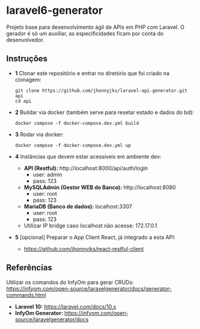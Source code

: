 # laravel6-generator

Projeto base para desenvolvimento ágil de APIs em PHP com Laravel. O gerador é só um auxiliar, as especificidades ficam por conta do desenvolvedor.

## Instruções

- **1** Clonar este repositório e entrar no diretório que foi criado na clonagem:

  ```
  git clone https://github.com/jhonnyjks/laravel-api-generator.git api
  cd api
  ```
- **2** Buildar via docker (também serve para resetar estado e dados do bd):

  ```
  docker compose -f docker-compose.dev.yml build
  ```
- **3** Rodar via docker:

  ```
  docker compose -f docker-compose.dev.yml up
  ```
- **4** Instâncias que devem estar acessíveis em ambiente dev:

  - **API (Restful):** http://localhost:8000/api/auth/login
    - user: admin
    - pass: 123
  - **MySQLAdmin (Gestor WEB do Banco):** http://localhost:8080
    - user: root
    - pass: 123
  - **MariaDB (Banco de dados):** localhost:3307
    - user: root
    - pass: 123
  - Utilizar IP bridge caso localhost não acesse: 172.17.0.1
- **5** [opcional] Preparar o App Client React, já integrado a esta API:

  - https://github.com/jhonnyjks/react-restful-client

## Referências

Utilizar os comandos do InfyOm para gerar CRUDs: https://infyom.com/open-source/laravelgenerator/docs/generator-commands.html

- **Laravel 10:** https://laravel.com/docs/10.x
- **InfyOm Generator:** https://infyom.com/open-source/laravelgenerator/docs

